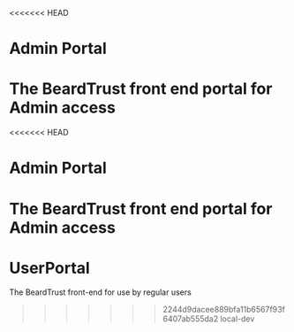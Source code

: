 <<<<<<< HEAD
# Admin Portal
The BeardTrust front end portal for Admin access
=======
<<<<<<< HEAD
# Admin Portal
The BeardTrust front end portal for Admin access
=======
# UserPortal
The BeardTrust front-end for use by regular users
>>>>>>> 2244d9dacee889bfa11b6567f93f6407ab555da2
>>>>>>> local-dev
